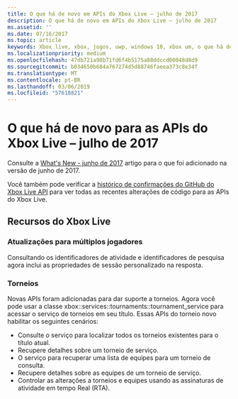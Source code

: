 ```yaml
---
title: O que há de novo em APIs do Xbox Live – julho de 2017
description: O que há de novo em APIs do Xbox Live – julho de 2017
ms.assetid: ''
ms.date: 07/16/2017
ms.topic: article
keywords: Xbox live, xbox, jogos, uwp, windows 10, xbox um, o que há de novo, julho de 2017
ms.localizationpriority: medium
ms.openlocfilehash: 47db721a98b71fd6f4b5175a88ddccd00048d8d9
ms.sourcegitcommit: b034650b684a767274d5d88746faeea373c8e34f
ms.translationtype: MT
ms.contentlocale: pt-BR
ms.lasthandoff: 03/06/2019
ms.locfileid: "57618821"
---
```

# <a name="whats-new-for-the-xbox-live-apis---july-2017"></a>O que há de novo para as APIs do Xbox Live – julho de 2017

Consulte a [What's New - junho de 2017](1706-whats-new.md) artigo para o que foi adicionado na versão de junho de 2017.

Você também pode verificar a [histórico de confirmações do GitHub do Xbox Live API](https://github.com/Microsoft/xbox-live-api/commits/master) para ver todas as recentes alterações de código para as APIs do Xbox Live.

## <a name="xbox-live-features"></a>Recursos do Xbox Live

### <a name="multiplayer-updates"></a>Atualizações para múltiplos jogadores

Consultando os identificadores de atividade e identificadores de pesquisa agora inclui as propriedades de sessão personalizado na resposta.

### <a name="tournaments"></a>Torneios

Novas APIs foram adicionadas para dar suporte a torneios. Agora você pode usar a classe xbox::services::tournaments::tournament_service para acessar o serviço de torneios em seu título.
Essas APIs do torneio novo habilitar os seguintes cenários:
* Consulte o serviço para localizar todos os torneios existentes para o título atual.
* Recupere detalhes sobre um torneio de serviço.
* O serviço para recuperar uma lista de equipes para um torneio de consulta.
* Recupere detalhes sobre as equipes de um torneio de serviço.
* Controlar as alterações a torneios e equipes usando as assinaturas de atividade em tempo Real (RTA).
